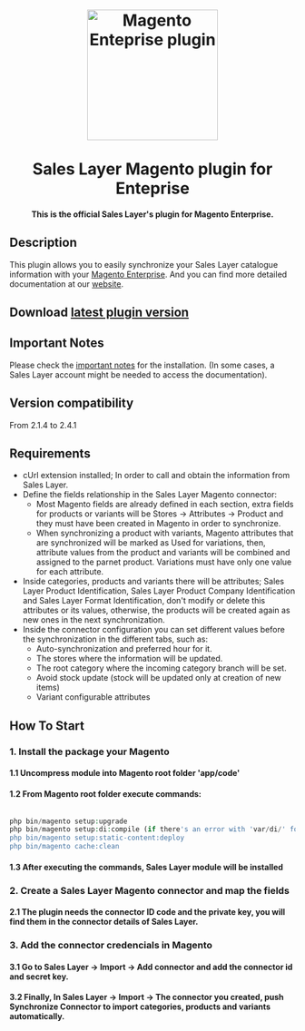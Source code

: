 <h1 align="center">
  <a href="https://support.saleslayer.com">
    <img src="https://saleslayer.com/assets/images/logo.svg" alt="Magento Enteprise plugin" width="230"></a>
  </a>
  <br><br>
  Sales Layer Magento plugin for Enteprise
  <br>
</h1>

<h4 align="center">This is the official Sales Layer's plugin for Magento Enterprise.</h4>

## Description

This plugin allows you to easily synchronize your Sales Layer catalogue information with your [Magento Enterprise]("https://business.adobe.com/products/magento/magento-commerce.html"). And you can find more detailed documentation at our [website](https://support.saleslayer.com/category/magento).

## Download [latest plugin version](https://github.com/saleslayer/magento-enterprise-plugin/releases/latest/download/magento-enterprise-plugin.zip)

## Important Notes

Please check the [important notes](https://support.saleslayer.com/magento/important-notes-about-magento-connector) for the installation. (In some cases, a Sales Layer account might be needed to access the documentation).

## Version compatibility

From 2.1.4 to 2.4.1

## Requirements

* cUrl extension installed; In order to call and obtain the information from Sales Layer.
* Define the fields relationship in the Sales Layer Magento connector:
  * Most Magento fields are already defined in each section, extra fields for products or variants will be Stores -> Attributes -> Product and they must have been created in Magento in order to synchronize.
  * When synchronizing a product with variants, Magento attributes that are synchronized will be marked as Used for variations, then, attribute values from the product and variants will be combined and assigned to the parnet product. Variations must have only one value for each attribute.
* Inside categories, products and variants there will be attributes; Sales Layer Product Identification, Sales Layer Product Company Identification and Sales Layer Format Identification, don't modify or delete this attributes or its values, otherwise, the products will be created again as new ones in the next synchronization.
* Inside the connector configuration you can set different values before the synchronization in the different tabs, such as:
  * Auto-synchronization and preferred hour for it.
  * The stores where the information will be updated.
  * The root category where the incoming category branch will be set.
  * Avoid stock update (stock will be updated only at creation of new items)
  * Variant configurable attributes

## How To Start

### 1. Install the package your Magento 

#### 1.1 Uncompress module into Magento root folder 'app/code'

#### 1.2 From Magento root folder execute commands:

```php

php bin/magento setup:upgrade
php bin/magento setup:di:compile (if there's an error with 'var/di/' folder just delete it and execute this command again)
php bin/magento setup:static-content:deploy
php bin/magento cache:clean

```

#### 1.3 After executing the commands, Sales Layer module will be installed

### 2. Create a Sales Layer Magento connector and map the fields

#### 2.1 The plugin needs the connector ID code and the private key, you will find them in the connector details of Sales Layer.

### 3. Add the connector credencials in Magento

#### 3.1 Go to Sales Layer -> Import -> Add connector and add the connector id and secret key.
#### 3.2 Finally, In Sales Layer -> Import -> The connector you created, push Synchronize Connector to import categories, products and variants automatically.
